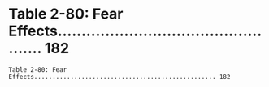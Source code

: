 # Table 2-80: Fear Effects.................................................. 182

```
Table 2-80: Fear Effects.................................................. 182
```
